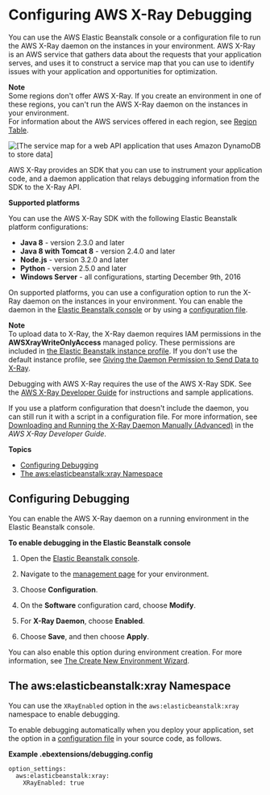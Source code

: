 # Configuring AWS X\-Ray Debugging<a name="environment-configuration-debugging"></a>

You can use the AWS Elastic Beanstalk console or a configuration file to run the AWS X\-Ray daemon on the instances in your environment\. AWS X\-Ray is an AWS service that gathers data about the requests that your application serves, and uses it to construct a service map that you can use to identify issues with your application and opportunities for optimization\.

**Note**  
Some regions don't offer AWS X\-Ray\. If you create an environment in one of these regions, you can't run the AWS X\-Ray daemon on the instances in your environment\.  
For information about the AWS services offered in each region, see [Region Table](https://aws.amazon.com/about-aws/global-infrastructure/regional-product-services/)\.

![\[The service map for a web API application that uses Amazon DynamoDB to store data\]](http://docs.aws.amazon.com/elasticbeanstalk/latest/dg/images/scorekeep-servicemap.png)

AWS X\-Ray provides an SDK that you can use to instrument your application code, and a daemon application that relays debugging information from the SDK to the X\-Ray API\.

**Supported platforms**

You can use the AWS X\-Ray SDK with the following Elastic Beanstalk platform configurations:
+ **Java 8** \- version 2\.3\.0 and later
+ **Java 8 with Tomcat 8** \- version 2\.4\.0 and later
+ **Node\.js** \- version 3\.2\.0 and later
+ **Python** \- version 2\.5\.0 and later
+ **Windows Server** \- all configurations, starting December 9th, 2016

On supported platforms, you can use a configuration option to run the X\-Ray daemon on the instances in your environment\. You can enable the daemon in the [Elastic Beanstalk console](#environment-configuration-debugging-console) or by using a [configuration file](#environment-configuration-debugging-namespace)\.

**Note**  
To upload data to X\-Ray, the X\-Ray daemon requires IAM permissions in the **AWSXrayWriteOnlyAccess** managed policy\. These permissions are included in [the Elastic Beanstalk instance profile](concepts-roles-instance.md)\. If you don't use the default instance profile, see [Giving the Daemon Permission to Send Data to X\-Ray](http://docs.aws.amazon.com/xray/latest/devguide/xray-daemon.html#xray-daemon-permissions)\.

Debugging with AWS X\-Ray requires the use of the AWS X\-Ray SDK\. See the [AWS X\-Ray Developer Guide](http://docs.aws.amazon.com/xray/latest/devguide/xray-gettingstarted.html) for instructions and sample applications\.

If you use a platform configuration that doesn't include the daemon, you can still run it with a script in a configuration file\. For more information, see [ Downloading and Running the X\-Ray Daemon Manually \(Advanced\)](http://docs.aws.amazon.com/xray/latest/devguide/xray-daemon-beanstalk.html#xray-daemon-beanstalk-manual) in the *AWS X\-Ray Developer Guide*\.

**Topics**
+ [Configuring Debugging](#environment-configuration-debugging-console)
+ [The aws:elasticbeanstalk:xray Namespace](#environment-configuration-debugging-namespace)

## Configuring Debugging<a name="environment-configuration-debugging-console"></a>

You can enable the AWS X\-Ray daemon on a running environment in the Elastic Beanstalk console\.

**To enable debugging in the Elastic Beanstalk console**

1. Open the [Elastic Beanstalk console](https://console.aws.amazon.com/elasticbeanstalk)\.

1. Navigate to the [management page](environments-console.md) for your environment\.

1. Choose **Configuration**\.

1. On the **Software** configuration card, choose **Modify**\.

1. For **X\-Ray Daemon**, choose **Enabled**\.

1. Choose **Save**, and then choose **Apply**\.

You can also enable this option during environment creation\. For more information, see [The Create New Environment Wizard](environments-create-wizard.md)\.

## The aws:elasticbeanstalk:xray Namespace<a name="environment-configuration-debugging-namespace"></a>

You can use the `XRayEnabled` option in the `aws:elasticbeanstalk:xray` namespace to enable debugging\.

To enable debugging automatically when you deploy your application, set the option in a [configuration file](ebextensions.md) in your source code, as follows\.

**Example \.ebextensions/debugging\.config**  

```
option_settings:
  aws:elasticbeanstalk:xray:
    XRayEnabled: true
```